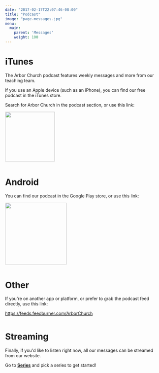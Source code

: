 ```yaml
---
date: "2017-02-17T22:07:46-08:00"
title: "Podcast"
image: "page-messages.jpg"
menu:
  main:
    parent: 'Messages'
    weight: 100
---
```



# iTunes

<div class="text-center" style="margin-bottom: 50px;">

<p>The Arbor Church podcast features weekly messages and more from our teaching team.</p>

<p>If you use an Apple device (such as an iPhone), you can find our free podcast in the iTunes store.</p>

<p>Search for Arbor Church in the podcast section, or use this link:</p>

<a href="https://itunes.apple.com/us/podcast/arbor-church/id1204135740"><img src="../../img/available-on-itunes.png" style="width: 161px; height: auto;" /></a>

</div>

# Android

<div class="text-center" style="margin-bottom: 50px;">

<p>You can find our podcast in the Google Play store, or use this link:</p>

<p><a href="https://playmusic.app.goo.gl/?ibi=com.google.PlayMusic&amp;isi=691797987&amp;ius=googleplaymusic&amp;link=https://play.google.com/music/m/Irgaekxnx4asjelcnps7x7jorpm?t%3DArbor_Church%26pcampaignid%3DMKT-na-all-co-pr-mu-pod-16" rel="nofollow"><img src="../../img/available-on-google.png" style="width: 200px; height: auto;" /></a></p>

</div>

# Other

<div class="text-center" style="margin-bottom: 50px;">

<p>If you're on another app or platform, or prefer to grab the podcast feed directly, use this link:</p>

<p><a href="https://feeds.feedburner.com/ArborChurch">https://feeds.feedburner.com/ArborChurch</a></p>

</div>

# Streaming

<div class="text-center" style="margin-bottom: 100px;">

<p>Finally, if you'd like to listen right now, all our messages can be streamed from our website.</p>

<p>Go to <strong><a href="../../messages/">Series</a></strong> and pick a series to get started!</p>

</div>


